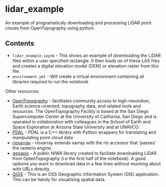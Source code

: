 # lidar_example
An example of programaticaly downloading and processing LiDAR point clouds from OpenTopography using python.

## Contents
* `lidar_example.ipynb` - This shows an example of downloading the LiDAR files within a user specified rectangle. It then loads on of these LAS files and creates a digital elevation model (DEM) or elevation raster from this file.
* `environment.yml` - Will create a virtual environment containing all libraries required to run the notebook

Other resources:
* [OpenTopography](https://opentopography.org/) -  facilitates community access to high-resolution, Earth science-oriented, topography data, and related tools and resources. The OpenTopography Facility is based at the San Diego Supercomputer Center at the University of California, San Diego and is operated in collaboration with colleagues in the School of Earth and Space Exploration at Arizona State University and at UNAVCO.
* [PDAL](https://pdal.io/index.html) - PDAL is a C++ library with Python wrappers for translating and manipulating point cloud data
* [rioxarray](https://corteva.github.io/rioxarray/stable/index.html) - rioxarray extends xarray with the rio accessor that 'passes' the rasterio engine.
* [geoapis](https://github.com/niwa/geoapis) - A public NIWA library created to faciliate downloading LiDAR from OptenTopography (i.e the first half of the notebook). A good optionis you want to download data in a few lines without mucking about with URLs directly. 
* [QGIS](https://qgis.org/en/site/) - This is an OSS Geographic Information System (GIS) application. This can be handy for visualising spatial data.
